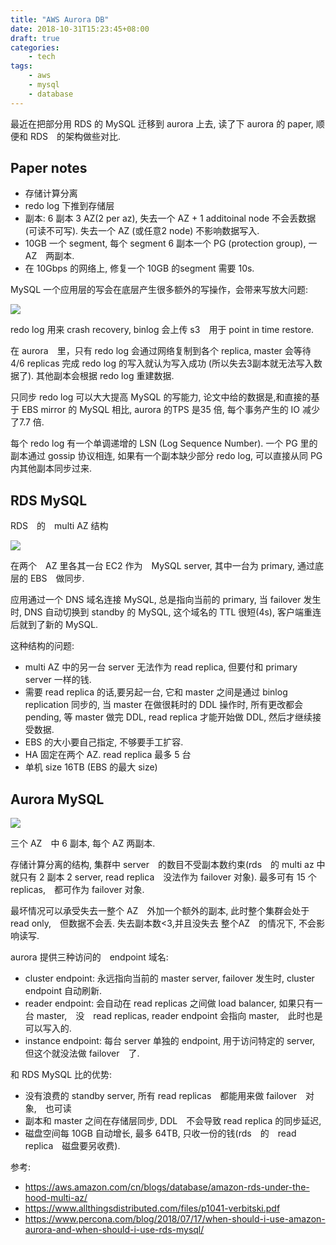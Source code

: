 ```yaml
---
title: "AWS Aurora DB"
date: 2018-10-31T15:23:45+08:00
draft: true
categories:
    - tech
tags:
    - aws
    - mysql
    - database
---
```


最近在把部分用 RDS 的 MySQL 迁移到 aurora 上去, 读了下 aurora 的 paper, 顺便和 RDS　的架构做些对比.

## Paper notes

- 存储计算分离
- redo log 下推到存储层
- 副本: 6 副本 3 AZ(2 per az), 失去一个 AZ + 1 additoinal node 不会丢数据(可读不可写). 失去一个 AZ (或任意2 node) 不影响数据写入.
- 10GB 一个 segment, 每个 segment 6 副本一个 PG (protection group), 一 AZ　两副本.
- 在 10Gbps 的网络上, 修复一个 10GB 的segment 需要 10s.

MySQL 一个应用层的写会在底层产生很多额外的写操作，会带来写放大问题:

![](/posts/images/aurora-mysql-replication.png)

redo log 用来 crash recovery, binlog 会上传 s3　用于 point in time restore.


在 aurora　里，只有 redo log 会通过网络复制到各个 replica, master 会等待 4/6 replicas 完成 redo log 的写入就认为写入成功 (所以失去3副本就无法写入数据了). 其他副本会根据 redo log 重建数据.

只同步 redo log 可以大大提高 MySQL 的写能力, 论文中给的数据是,和直接的基于 EBS mirror 的 MySQL 相比, aurora 的TPS 是35 倍, 每个事务产生的 IO 减少了7.7 倍.

每个 redo log 有一个单调递增的 LSN (Log Sequence Number). 一个 PG 里的副本通过 gossip 协议相连, 如果有一个副本缺少部分 redo log, 可以直接从同 PG 内其他副本同步过来.

## RDS MySQL

RDS　的　multi AZ 结构

![](/posts/images/rds-MultiAZ.jpg)

在两个　AZ 里各其一台 EC2 作为　MySQL server, 其中一台为 primary, 通过底层的 EBS　做同步.

应用通过一个 DNS 域名连接 MySQL, 总是指向当前的 primary, 当 failover 发生时, DNS 自动切换到 standby 的 MySQL, 这个域名的 TTL 很短(4s), 客户端重连后就到了新的 MySQL.

这种结构的问题:

- multi AZ 中的另一台 server 无法作为 read replica, 但要付和 primary server 一样的钱.
- 需要 read replica 的话,要另起一台, 它和 master 之间是通过 binlog replication 同步的, 当 master 在做很耗时的 DDL 操作时, 所有更改都会 pending, 等 master 做完 DDL, read replica 才能开始做 DDL, 然后才继续接受数据.
- EBS 的大小要自己指定, 不够要手工扩容.
- HA 固定在两个 AZ. read replica 最多 5 台
- 单机 size 16TB (EBS 的最大 size)

## Aurora MySQL

![](/posts/images/aurora-MultiAZ.png)

三个 AZ　中 6 副本, 每个 AZ 两副本.

存储计算分离的结构, 集群中 server　的数目不受副本数约束(rds　的 multi az 中就只有 2 副本 2 server, read replica　没法作为 failover 对象). 最多可有 15 个 replicas,　都可作为 failover 对象.


最坏情况可以承受失去一整个 AZ　外加一个额外的副本, 此时整个集群会处于 read only,　但数据不会丢. 失去副本数<3,并且没失去 整个AZ　的情况下, 不会影响读写.


aurora 提供三种访问的　endpoint 域名:

- cluster endpoint: 永远指向当前的 master server, failover 发生时, cluster endpoint 自动刷新.
- reader endpoint: 会自动在 read replicas 之间做 load balancer, 如果只有一台 master,　没　read replicas, reader endpoint 会指向 master,　此时也是可以写入的.
- instance endpoint: 每台 server 单独的 endpoint, 用于访问特定的 server, 但这个就没法做 failover　了. 

和 RDS MySQL 比的优势:

- 没有浪费的 standby server, 所有 read replicas　都能用来做 failover　对象,　也可读
- 副本和 master 之间在存储层同步, DDL　不会导致 read replica 的同步延迟, 
- 磁盘空间每 10GB 自动增长, 最多 64TB, 只收一份的钱(rds　的　read replica　磁盘要另收费).

参考:

- https://aws.amazon.com/cn/blogs/database/amazon-rds-under-the-hood-multi-az/
- https://www.allthingsdistributed.com/files/p1041-verbitski.pdf
- https://www.percona.com/blog/2018/07/17/when-should-i-use-amazon-aurora-and-when-should-i-use-rds-mysql/
